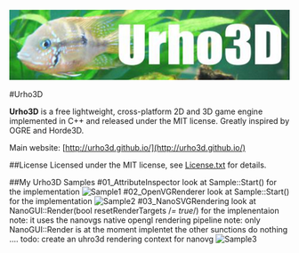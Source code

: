﻿![Urho3D logo](https://raw.githubusercontent.com/urho3d/Urho3D/master/bin/Data/Textures/LogoLarge.png)

#Urho3D

**Urho3D** is a free lightweight, cross-platform 2D and 3D game engine implemented in C++ and released under the MIT license. Greatly inspired by OGRE and Horde3D.

Main website: [http://urho3d.github.io/](http://urho3d.github.io/)

##License
Licensed under the MIT license, see [License.txt](https://github.com/urho3d/Urho3D/blob/master/License.txt) for details.



##My Urho3D Samples
#01_AttributeInspector
look at Sample::Start() for the implementation
![Sample1](https://raw.githubusercontent.com/scorvi/Urho3DSamples/master/screenshots/01_AttributeInspector.png)
#02_OpenVGRenderer
look at Sample::Start() for the implementation
![Sample2](https://raw.githubusercontent.com/scorvi/Urho3DSamples/master/screenshots/02_OpenVGRenderer.png)
#03_NanoSVGRendering
look at NanoGUI::Render(bool resetRenderTargets /*= true*/) for the implenentaion
note: it uses the nanovgs native opengl rendering pipeline 
note: only NanoGUI::Render is at the moment implentet the other sunctions do nothing .... 
todo: create an uhro3d rendering context for nanovg
![Sample3](https://raw.githubusercontent.com/scorvi/Urho3DSamples/master/screenshots/03_NanoSVGRendering.png)

